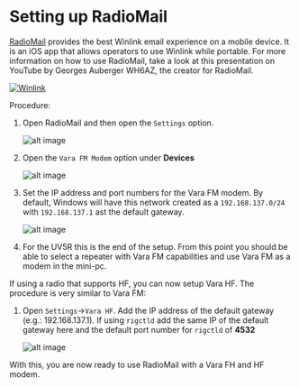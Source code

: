 # Setting up RadioMail

[RadioMail](https://radiomail.app/) provides the best Winlink email experience on a mobile device. It is an iOS app that allows operators to use Winlink while portable. For more information on how to use RadioMail, take a look at this presentation on YouTube by Georges Auberger WH6AZ, the creator for RadioMail.

[![Winlink](https://i.ytimg.com/vi/mo1IBjFvblg/sddefault.jpg)](https://youtu.be/mo1IBjFvblg)

Procedure:

1. Open RadioMail and then open the `Settings` option.

    ![alt image](media/radiomail.png)

1. Open the `Vara FM Modem` option under **Devices**
    
    ![alt image](media/radiomail2.png)

1. Set the IP address and port numbers for the Vara FM modem. By default, Windows will have this network created as a `192.168.137.0/24` with `192.168.137.1` ast the default gateway.

    ![alt image](media/radiomailFM.png)

1.  For the UV5R this is the end of the setup. From this point you should be able to select a repeater with Vara FM capabilities and use Vara FM as a modem in the mini-pc.

If using a radio that supports HF, you can now setup Vara HF. The procedure is very similar to Vara FM:

1. Open `Settings`->`Vara HF`. Add the IP address of the default gateway (e.g.: 192.168.137.1). If using `rigctld` add the same IP of the default gateway here and the default port number for `rigctld` of **4532**

    ![alt image](media/radiomailHF.png)

With this, you are now ready to use RadioMail with a Vara FH and HF modem.